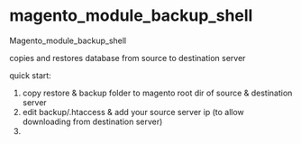 magento_module_backup_shell
===========================

Magento_module_backup_shell

copies and restores database from source to destination server


quick start:
1. copy restore & backup folder to magento root dir of source & destination server
2. edit backup/.htaccess  & add your source server ip (to allow downloading from destination server)
3. 
